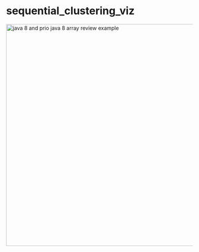 # sequential_clustering_viz

<img width="600" alt="java 8 and prio java 8  array review example" src="https://github.com/johannesuhl/scatterplot_matrix/blob/main/scatterplot_matrix_w_crosscorr_std.jpg">
